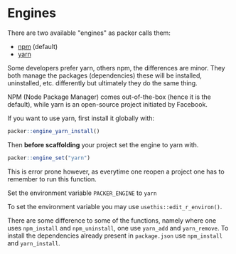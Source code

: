 # Engines

There are two available "engines" as packer calls them:

- [npm](https://www.npmjs.com/) (default)
- [yarn](https://yarnpkg.com/)

Some developers prefer yarn, others npm, the differences 
are minor. They both manage the packages (dependencies)
these will be installed, uninstalled, etc. differently
but ultimately they do the same thing.

NPM (Node Package Manager) comes out-of-the-box (hence it is
the default), while yarn is an open-source project initiated
by Facebook.

If you want to use yarn, first install it globally with:

```r
packer::engine_yarn_install()
```

Then __before scaffolding__ your project set the engine to 
yarn with.

```r
packer::engine_set("yarn")
```

This is error prone however, as everytime one reopen a project
one has to remember to run this function.

<Note type = "tip">
Set the environment variable <code>PACKER_ENGINE</code> to 
<code>yarn</code>
</Note>

To set the environment variable you may use 
`usethis::edit_r_environ()`.

There are some difference to some of the functions, namely
where one uses `npm_install` and `npm_uninstall`, one use
`yarn_add` and `yarn_remove`. To install the dependencies
already present in `package.json` use `npm_install` and 
`yarn_install`.
